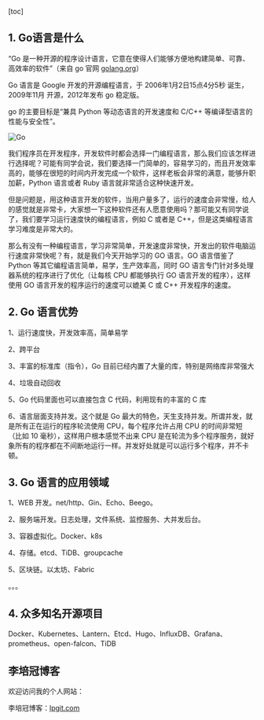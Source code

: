 [toc]

## 1. Go语言是什么

“Go 是一种开源的程序设计语言，它意在使得人们能够方便地构建简单、可靠、高效率的软件”（来自 go 官网 [golang.org](golang.org)）

Go 语言是 Google 开发的开源编程语言，于 2006年1月2日15点4分5秒 诞生，2009年11月 开源，2012年发布 go 稳定版。

go 的主要目标是“兼具 Python 等动态语言的开发速度和 C/C++ 等编译型语言的性能与安全性”。

![Go](https://i.loli.net/2020/02/06/rcHkEMq1oVaBlKz.jpg)

我们程序员在开发程序，开发软件时都会选择一门编程语言，那么我们应该怎样进行选择呢？可能有同学会说，我们要选择一门简单的，容易学习的，而且开发效率高的，能够在很短的时间内开发完成一个软件，这样老板会非常的满意，能够升职加薪，Python 语言或者 Ruby 语言就非常适合这种快速开发。

但是问题是，用这种语言开发的软件，当用户量多了，运行的速度会非常慢，给人的感觉就是非常卡，大家想一下这种软件还有人愿意使用吗？那可能又有同学说了，我们要学习运行速度快的编程语言，例如 C 或者是 C++，但是这类编程语言学习难度是非常大的。

那么有没有一种编程语言，学习非常简单，开发速度非常快，开发出的软件电脑运行速度非常快呢？有，就是我们今天开始学习的 GO 语言。GO 语言借鉴了 Python 等其它编程语言简单，易学，生产效率高，同时 GO 语言专门针对多处理器系统的程序进行了优化（让每核 CPU 都能够执行 GO 语言开发的程序），这样使用 GO 语言开发的程序运行的速度可以媲美 C 或 C++ 开发程序的速度。

## 2. Go 语言优势

1、运行速度快，开发效率高，简单易学

2、跨平台

3、丰富的标准库（指令），Go 目前已经内置了大量的库，特别是网络库非常强大

4、垃圾自动回收

5、Go 代码里面也可以直接包含 C 代码，利用现有的丰富的 C 库

6、语言层面支持并发。这个就是 Go 最大的特色，天生支持并发。所谓并发，就是所有正在运行的程序轮流使用 CPU，每个程序允许占用 CPU 的时间非常短（比如 10 毫秒），这样用户根本感觉不出来 CPU 是在轮流为多个程序服务，就好象所有的程序都在不间断地运行一样。并发好处就是可以运行多个程序，并不卡顿。

## 3. Go 语言的应用领域

1、WEB 开发。net/http、Gin、Echo、Beego。

2、服务端开发。日志处理，文件系统、监控服务、大并发后台。

3、容器虚拟化。Docker、k8s

4、存储。etcd、TiDB、groupcache

5、区块链。以太坊、Fabric

。。。

## 4. 众多知名开源项目

Docker、Kubernetes、Lantern、Etcd、Hugo、InfluxDB、Grafana、prometheus、open-falcon、TiDB

## 李培冠博客

欢迎访问我的个人网站：

李培冠博客：[lpgit.com](https://lpgit.com)
